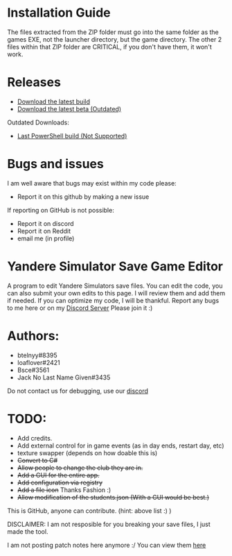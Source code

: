 # Installation Guide
The files extracted from the ZIP folder must go into the same folder as the games EXE, not the launcher directory, but the game directory.
The other 2 files within that ZIP folder are CRITICAL, if you don't have them, it won't work.

# Releases
* [Download the latest build](https://github.com/BTELNYY/yansimsavegameeditor/releases/download/v1.5/YanSimSaveEditor.v1.5.zip)
* [Download the latest beta (Outdated)](https://github.com/BTELNYY/yansimsavegameeditor/releases/download/v1.5-beta.4/YanSimSaveEditor.1.5.Beta.4.zip)

Outdated Downloads:
* [Last PowerShell build (Not Supported)](https://github.com/BTELNYY/yansimsavegameeditor/releases/download/v1.3.1/yansim.save.game.edit.v1.3.1.exe)

# Bugs and issues
I am well aware that bugs may exist within my code please:
* Report it on this github by making a new issue

If reporting on GitHub is not possible:
* Report it on discord
* Report it on Reddit
* email me (in profile)

# Yandere Simulator Save Game Editor
A program to edit Yandere Simulators save files.
You can edit the code, you can also submit your own edits to this page. I will review them and add them if needed.
If you can optimize my code, I will be thankful.
Report any bugs to me here or on my [Discord Server](https://discord.gg/P22tFkjTm3) Please join it :)

# Authors:
* btelnyy#8395
* loaflover#2421
* Bsce#3561
* Jack No Last Name Given#3435

Do not contact us for debugging, use our [discord](https://discord.gg/P22tFkjTm3)

# TODO:
* Add credits.
* Add external control for in game events (as in day ends, restart day, etc)
* texture swapper (depends on how doable this is)
* ~~Convert to C#~~
* ~~Allow people to change the club they are in.~~
* ~~Add a GUI for the entire app.~~
* ~~Add configuration via registry~~
* ~~Add a file icon~~ Thanks Fashion :)
* ~~Allow modification of the students.json (With a GUI would be best.)~~

This is GitHub, anyone can contribute. (hint: above list :) )

DISCLAIMER: I am not resposible for you breaking your save files, I just made the tool.

I am not posting patch notes here anymore :/ You can view them [here](https://github.com/BTELNYY/yansimsavegameeditor/releases)
